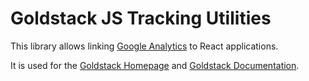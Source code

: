 # Goldstack JS Tracking Utilities

This library allows linking [Google Analytics](https://analytics.google.com/analytics/web/) to React applications.

It is used for the [Goldstack Homepage](https://goldstack.party) and [Goldstack Documentation](https://docs.goldstack.party/docs).
